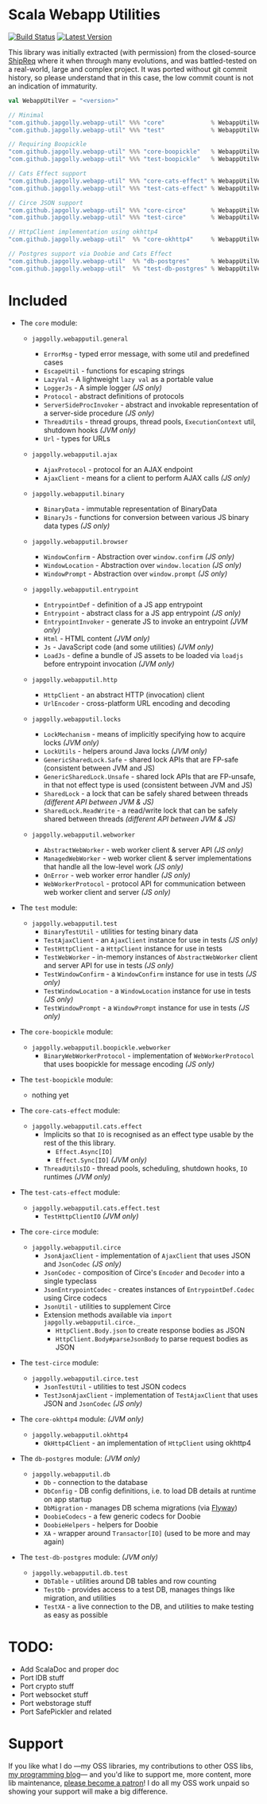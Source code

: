# Scala Webapp Utilities
[![Build Status](https://travis-ci.org/japgolly/webapp-util.svg?branch=master)](https://travis-ci.org/japgolly/webapp-util)
[![Latest Version](https://maven-badges.herokuapp.com/maven-central/com.github.japgolly.webapp-util/protocol_2.13/badge.svg)](https://maven-badges.herokuapp.com/maven-central/com.github.japgolly.webapp-util/protocol_2.13)

This library was initially extracted (with permission) from the closed-source [ShipReq](https://blog.shipreq.com/about/)
where it when through many evolutions, and was battled-tested on a real-world, large and complex project.
It was ported without git commit history, so please understand that in this case,
the low commit count is not an indication of immaturity.

```scala
val WebappUtilVer = "<version>"

// Minimal
"com.github.japgolly.webapp-util" %%% "core"             % WebappUtilVer
"com.github.japgolly.webapp-util" %%% "test"             % WebappUtilVer % Test

// Requiring Boopickle
"com.github.japgolly.webapp-util" %%% "core-boopickle"   % WebappUtilVer
"com.github.japgolly.webapp-util" %%% "test-boopickle"   % WebappUtilVer % Test

// Cats Effect support
"com.github.japgolly.webapp-util" %%% "core-cats-effect" % WebappUtilVer
"com.github.japgolly.webapp-util" %%% "test-cats-effect" % WebappUtilVer % Test

// Circe JSON support
"com.github.japgolly.webapp-util" %%% "core-circe"       % WebappUtilVer
"com.github.japgolly.webapp-util" %%% "test-circe"       % WebappUtilVer % Test

// HttpClient implementation using okhttp4
"com.github.japgolly.webapp-util"  %% "core-okhttp4"     % WebappUtilVer

// Postgres support via Doobie and Cats Effect
"com.github.japgolly.webapp-util"  %% "db-postgres"      % WebappUtilVer
"com.github.japgolly.webapp-util"  %% "test-db-postgres" % WebappUtilVer % Test
```


# Included

* The `core` module:

  * `japgolly.webapputil.general`
    * `ErrorMsg` - typed error message, with some util and predefined cases
    * `EscapeUtil` - functions for escaping strings
    * `LazyVal` - A lightweight `lazy val` as a portable value
    * `LoggerJs` - A simple logger *(JS only)*
    * `Protocol` - abstract definitions of protocols
    * `ServerSideProcInvoker` - abstract and invokable representation of a server-side procedure *(JS only)*
    * `ThreadUtils` - thread groups, thread pools, `ExecutionContext` util, shutdown hooks  *(JVM only)*
    * `Url` - types for URLs

  * `japgolly.webapputil.ajax`
    * `AjaxProtocol` - protocol for an AJAX endpoint
    * `AjaxClient` - means for a client to perform AJAX calls *(JS only)*

  * `japgolly.webapputil.binary`
    * `BinaryData` - immutable representation of BinaryData
    * `BinaryJs` - functions for conversion between various JS binary data types *(JS only)*

  * `japgolly.webapputil.browser`
    * `WindowConfirm` - Abstraction over `window.confirm` *(JS only)*
    * `WindowLocation` - Abstraction over `window.location` *(JS only)*
    * `WindowPrompt` - Abstraction over `window.prompt` *(JS only)*

  * `japgolly.webapputil.entrypoint`
    * `EntrypointDef` - definition of a JS app entrypoint
    * `Entrypoint` - abstract class for a JS app entrypoint *(JS only)*
    * `EntrypointInvoker` - generate JS to invoke an entrypoint *(JVM only)*
    * `Html` - HTML content *(JVM only)*
    * `Js` - JavaScript code (and some utilities) *(JVM only)*
    * `LoadJs` - define a bundle of JS assets to be loaded via `loadjs` before entrypoint invocation *(JVM only)*

  * `japgolly.webapputil.http`
    * `HttpClient` - an abstract HTTP (invocation) client
    * `UrlEncoder` - cross-platform URL encoding and decoding

  * `japgolly.webapputil.locks`
    * `LockMechanism` - means of implicitly specifying how to acquire locks *(JVM only)*
    * `LockUtils` - helpers around Java locks *(JVM only)*
    * `GenericSharedLock.Safe` - shared lock APIs that are FP-safe (consistent between JVM and JS)
    * `GenericSharedLock.Unsafe` - shared lock APIs that are FP-unsafe, in that not effect type is used (consistent between JVM and JS)
    * `SharedLock` - a lock that can be safely shared between threads *(different API between JVM & JS)*
    * `SharedLock.ReadWrite` - a read/write lock that can be safely shared between threads *(different API between JVM & JS)*

  * `japgolly.webapputil.webworker`
    * `AbstractWebWorker` - web worker client & server API *(JS only)*
    * `ManagedWebWorker` - web worker client & server implementations that handle all the low-level work *(JS only)*
    * `OnError` - web worker error handler *(JS only)*
    * `WebWorkerProtocol` - protocol API for communication between web worker client and server *(JS only)*

* The `test` module:
  * `japgolly.webapputil.test`
    * `BinaryTestUtil` - utilities for testing binary data
    * `TestAjaxClient` - an `AjaxClient` instance for use in tests *(JS only)*
    * `TestHttpClient` - a `HttpClient` instance for use in tests
    * `TestWebWorker` - in-memory instances of `AbstractWebWorker` client and server API for use in tests *(JS only)*
    * `TestWindowConfirm` - a `WindowConfirm` instance for use in tests *(JS only)*
    * `TestWindowLocation` - a `WindowLocation` instance for use in tests *(JS only)*
    * `TestWindowPrompt` - a `WindowPrompt` instance for use in tests *(JS only)*

* The `core-boopickle` module:
  * `japgolly.webapputil.boopickle.webworker`
    * `BinaryWebWorkerProtocol` - implementation of `WebWorkerProtocol` that uses boopickle for message encoding *(JS only)*

* The `test-boopickle` module:
  * nothing yet

* The `core-cats-effect` module:
  * `japgolly.webapputil.cats.effect`
    * Implicits so that `IO` is recognised as an effect type usable by the rest of the this library.
      * `Effect.Async[IO]`
      * `Effect.Sync[IO]` *(JVM only)*
    * `ThreadUtilsIO` - thread pools, scheduling, shutdown hooks, `IO` runtimes *(JVM only)*

* The `test-cats-effect` module:
  * `japgolly.webapputil.cats.effect.test`
    * `TestHttpClientIO` *(JVM only)*

* The `core-circe` module:
  * `japgolly.webapputil.circe`
    * `JsonAjaxClient` - implementation of `AjaxClient` that uses JSON and `JsonCodec` *(JS only)*
    * `JsonCodec` - composition of Circe's `Encoder` and `Decoder` into a single typeclass
    * `JsonEntrypointCodec` - creates instances of `EntrypointDef.Codec` using Circe codecs
    * `JsonUtil` - utilities to supplement Circe
    * Extension methods available via `import japgolly.webapputil.circe._`
      * `HttpClient.Body.json` to create response bodies as JSON
      * `HttpClient.Body#parseJsonBody` to parse request bodies as JSON

* The `test-circe` module:
  * `japgolly.webapputil.circe.test`
    * `JsonTestUtil` - utilities to test JSON codecs
    * `TestJsonAjaxClient` - implementation of `TestAjaxClient` that uses JSON and `JsonCodec` *(JS only)*

* The `core-okhttp4` module: *(JVM only)*
  * `japgolly.webapputil.okhttp4`
    * `OkHttp4Client` - an implementation of `HttpClient` using okhttp4

* The `db-postgres` module: *(JVM only)*
  * `japgolly.webapputil.db`
    * `Db` - connection to the database
    * `DbConfig` - DB config definitions, i.e. to load DB details at runtime on app startup
    * `DbMigration` - manages DB schema migrations (via [Flyway](https://flywaydb.org))
    * `DoobieCodecs` - a few generic codecs for Doobie
    * `DoobieHelpers` - helpers for Doobie
    * `XA` - wrapper around `Transactor[IO]` (used to be more and may again)

* The `test-db-postgres` module: *(JVM only)*
  * `japgolly.webapputil.db.test`
    * `DbTable` - utilities around DB tables and row counting
    * `TestDb` - provides access to a test DB, manages things like migration, and utilities
    * `TestXA` - a live connection to the DB, and utilities to make testing as easy as possible

# TODO:

* Add ScalaDoc and proper doc
* Port IDB stuff
* Port crypto stuff
* Port websocket stuff
* Port webstorage stuff
* Port SafePickler and related


# Support
If you like what I do
—my OSS libraries, my contributions to other OSS libs, [my programming blog](https://japgolly.blogspot.com)—
and you'd like to support me, more content, more lib maintenance, [please become a patron](https://www.patreon.com/japgolly)!
I do all my OSS work unpaid so showing your support will make a big difference.
